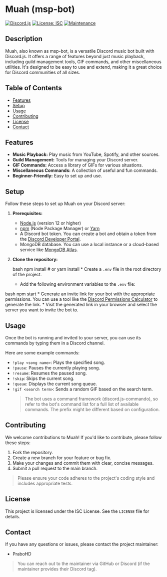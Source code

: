 
# Muah (msp-bot)

[![Discord.js](https://img.shields.io/badge/Discord.js-v12.5.3-blue.svg)](https://discord.js.org/)
[![License: ISC](https://img.shields.io/badge/License-ISC-yellow.svg)](https://opensource.org/licenses/ISC)
[![Maintenance](https://img.shields.io/badge/Maintained%3F-yes-green.svg)](https://github.com/PraboHD/msp-bot/graphs/commit-activity)

## Description

Muah, also known as msp-bot, is a versatile Discord music bot built with Discord.js. It offers a range of features beyond just music playback, including guild management tools, GIF commands, and other miscellaneous utilities. It's designed to be easy to use and extend, making it a great choice for Discord communities of all sizes.

## Table of Contents

- [Features](#features)
- [Setup](#setup)
- [Usage](#usage)
- [Contributing](#contributing)
- [License](#license)
- [Contact](#contact)

## Features

*   **Music Playback:** Play music from YouTube, Spotify, and other sources.
*   **Guild Management:** Tools for managing your Discord server.
*   **GIF Commands:** Access a library of GIFs for various situations.
*   **Miscellaneous Commands:** A collection of useful and fun commands.
*   **Beginner-Friendly:** Easy to set up and use.

## Setup

Follow these steps to set up Muah on your Discord server:

1.  **Prerequisites:**
    *   [Node.js](https://nodejs.org/) (version 12 or higher)
    *   [npm](https://www.npmjs.com/) (Node Package Manager) or [Yarn](https://yarnpkg.com/)
    *   A Discord bot token.  You can create a bot and obtain a token from the [Discord Developer Portal](https://discord.com/developers/applications).
    *   MongoDB database. You can use a local instance or a cloud-based service like [MongoDB Atlas](https://www.mongodb.com/atlas/database).

2.  **Clone the repository:**

    bash
    npm install # or yarn install
        *   Create a `.env` file in the root directory of the project.
    *   Add the following environment variables to the `.env` file:

bash
    npm start
        *   Generate an invite link for your bot with the appropriate permissions. You can use a tool like the [Discord Permissions Calculator](https://discordapi.com/permissions.html) to generate the link.
    *   Visit the generated link in your browser and select the server you want to invite the bot to.

## Usage

Once the bot is running and invited to your server, you can use its commands by typing them in a Discord channel.

Here are some example commands:

*   `!play <song name>`: Plays the specified song.
*   `!pause`: Pauses the currently playing song.
*   `!resume`: Resumes the paused song.
*   `!skip`: Skips the current song.
*   `!queue`: Displays the current song queue.
*   `!gif <search term>`: Sends a random GIF based on the search term.
    > The bot uses a command framework (discord.js-commando), so refer to the bot's command list for a full list of available commands. The prefix might be different based on configuration.

## Contributing

We welcome contributions to Muah! If you'd like to contribute, please follow these steps:

1.  Fork the repository.
2.  Create a new branch for your feature or bug fix.
3.  Make your changes and commit them with clear, concise messages.
4.  Submit a pull request to the main branch.

> Please ensure your code adheres to the project's coding style and includes appropriate tests.

## License

This project is licensed under the ISC License. See the `LICENSE` file for details.

## Contact

If you have any questions or issues, please contact the project maintainer:

*   PraboHD

> You can reach out to the maintainer via GitHub or Discord (if the maintainer provides their Discord tag).
